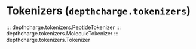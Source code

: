 # Tokenizers (`depthcharge.tokenizers`)

::: depthcharge.tokenizers.PeptideTokenizer
::: depthcharge.tokenizers.MoleculeTokenizer
::: depthcharge.tokenizers.Tokenizer
